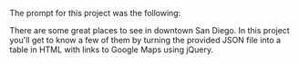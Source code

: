 The prompt for this project was the following:

There are some great places to see in downtown San Diego. In this project you'll get to know a few of them by turning the provided JSON file into a table in HTML with links to Google Maps using jQuery.